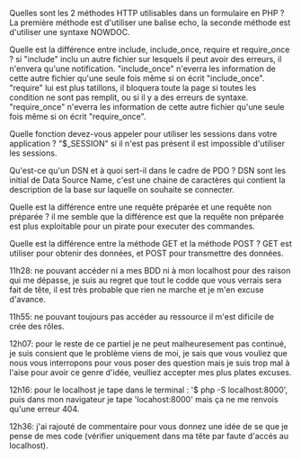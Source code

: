 Quelles sont les 2 méthodes HTTP utilisables dans un formulaire en PHP ?
La première méthode est d'utiliser une balise echo, la seconde méthode est d'utiliser une syntaxe NOWDOC.

Quelle est la différence entre include, include_once, require et require_once ?
si "include" inclu un autre fichier sur lesquels il peut avoir des erreurs, il n'envera qu'une notification.
"include_once" n'everra les information de cette autre fichier qu'une seule fois même si on écrit "include_once".
"require" lui est plus tatillons, il bloquera toute la page si toutes les condition ne sont pas remplit, ou si il y a des erreurs de syntaxe.
"require_once" n'everra les information de cette autre fichier qu'une seule fois même si on écrit "require_once".

Quelle fonction devez-vous appeler pour utiliser les sessions dans votre application ?
"$_SESSION" si il n'est pas présent il est impossible d'utiliser les sessions.

Qu'est-ce qu'un DSN et à quoi sert-il dans le cadre de PDO ?
DSN sont les initial de Data Source Name, c'est une chaine de caractères qui contient la description de la base sur laquelle on souhaite se connecter.

Quelle est la différence entre une requête préparée et une requête non préparée ?
il me semble que la différence est que la requête non préparée est plus exploitable pour un pirate pour executer des commandes.

Quelle est la différence entre la méthode GET et la méthode POST ?
GET est utiliser pour obtenir des données, et POST pour transmettre des données.

11h28: ne pouvant accéder ni a mes BDD ni à mon localhost pour des raison qui me dépasse, je suis au regret que tout le codde que vous verrais sera fait de tête, il est très probable que rien ne marche et je m'en excuse d'avance.

11h55: ne pouvant toujours pas accéder au ressource il m'est dificile de crée des rôles.

12h07: pour le reste de ce partiel je ne peut malheuresement pas continué, je suis consient que le problème viens de moi, je sais que vous vouliez que nous vous interropons pour vous poser des question mais je suis trop mal à l'aise pour avoir ce genre d'idée, veulliez accepter mes plus plates excuses.

12h16: pour le localhost je tape dans le terminal : '$ php -S localhost:8000', puis dans mon navigateur je tape 'locahost:8000' mais ça ne me renvois qu'une erreur 404.

12h36: j'ai rajouté de commentaire pour vous donnez une idée de se que je pense de mes code (vérifier uniquement dans ma tête par faute d'accés au localhost).